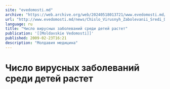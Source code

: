 ```yaml
---
site: "evedomosti.md"
archive: "https://web.archive.org/web/20240518013721/www.evedomosti.md/news/Chislo_Virusnyh_Zabolevanii_Sredi_Detei_Rastet"
url: "http://www.evedomosti.md/news/Chislo_Virusnyh_Zabolevanii_Sredi_Detei_Rastet"
language: ru
title: "Число вирусных заболеваний среди детей растет"
publication: '[[Moldavskie Vedomosti]]'
published: 2009-02-23T16:21
description: "Молдавия медицина"
---
```


# Число вирусных заболеваний среди детей растет

